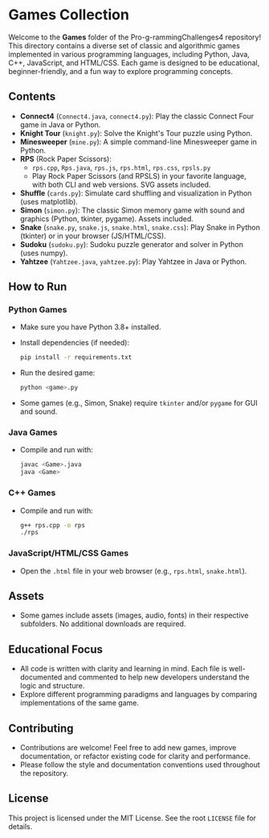 # Games Collection

Welcome to the **Games** folder of the Pro-g-rammingChallenges4 repository! This directory contains a diverse set of classic and algorithmic games implemented in various programming languages, including Python, Java, C++, JavaScript, and HTML/CSS. Each game is designed to be educational, beginner-friendly, and a fun way to explore programming concepts.

## Contents

- **Connect4** (`Connect4.java`, `connect4.py`): Play the classic Connect Four game in Java or Python.
- **Knight Tour** (`knight.py`): Solve the Knight's Tour puzzle using Python.
- **Minesweeper** (`mine.py`): A simple command-line Minesweeper game in Python.
- **RPS** (Rock Paper Scissors):
  - `rps.cpp`, `Rps.java`, `rps.js`, `rps.html`, `rps.css`, `rpsls.py`
  - Play Rock Paper Scissors (and RPSLS) in your favorite language, with both CLI and web versions. SVG assets included.
- **Shuffle** (`cards.py`): Simulate card shuffling and visualization in Python (uses matplotlib).
- **Simon** (`simon.py`): The classic Simon memory game with sound and graphics (Python, tkinter, pygame). Assets included.
- **Snake** (`snake.py`, `snake.js`, `snake.html`, `snake.css`): Play Snake in Python (tkinter) or in your browser (JS/HTML/CSS).
- **Sudoku** (`sudoku.py`): Sudoku puzzle generator and solver in Python (uses numpy).
- **Yahtzee** (`Yahtzee.java`, `yahtzee.py`): Play Yahtzee in Java or Python.

## How to Run

### Python Games

- Make sure you have Python 3.8+ installed.
- Install dependencies (if needed):

  ```sh
  pip install -r requirements.txt
  ```

- Run the desired game:

  ```sh
  python <game>.py
  ```

- Some games (e.g., Simon, Snake) require `tkinter` and/or `pygame` for GUI and sound.

### Java Games

- Compile and run with:

  ```sh
  javac <Game>.java
  java <Game>
  ```

### C++ Games

- Compile and run with:

  ```sh
  g++ rps.cpp -o rps
  ./rps
  ```

### JavaScript/HTML/CSS Games

- Open the `.html` file in your web browser (e.g., `rps.html`, `snake.html`).

## Assets

- Some games include assets (images, audio, fonts) in their respective subfolders. No additional downloads are required.

## Educational Focus

- All code is written with clarity and learning in mind. Each file is well-documented and commented to help new developers understand the logic and structure.
- Explore different programming paradigms and languages by comparing implementations of the same game.

## Contributing

- Contributions are welcome! Feel free to add new games, improve documentation, or refactor existing code for clarity and performance.
- Please follow the style and documentation conventions used throughout the repository.

## License

This project is licensed under the MIT License. See the root `LICENSE` file for details.
